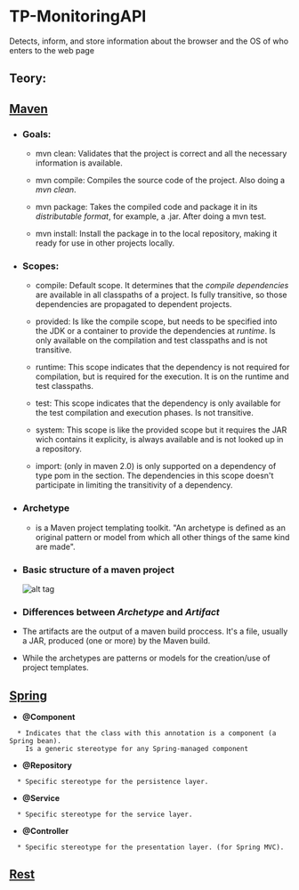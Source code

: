 # TP-MonitoringAPI
Detects, inform, and store information about the browser and the OS of who enters to the web page

## Teory:

## [Maven](https://maven.apache.org/what-is-maven.html)

  * ### Goals: 


    * mvn clean: Validates that the project is correct and all the necessary information is available.
    
    * mvn compile: Compiles the source code of the project. Also doing a *mvn clean*.
    
    * mvn package: Takes the compiled code and package it in its *distributable format*, for example, a .jar. After doing a mvn test.
    
    * mvn install: Install the package in to the local repository, making it ready for use in other projects locally.


 * ### Scopes: 
 
    * compile: Default scope. It determines that the *compile dependencies* are available in all classpaths of a project. Is fully transitive, so those dependencies are propagated to dependent projects.
     
    * provided: Is like the compile scope, but needs to be specified into the JDK or a container to provide the dependencies at *runtime*. Is only available on the compilation and test classpaths and is not transitive.
    
    * runtime: This scope indicates that the dependency is not required for compilation, but is required for the execution. It is on the runtime and test classpaths.
    
    * test: This scope indicates that the dependency is only available for the test compilation and execution phases. Is not transitive.
    
    * system: This scope is like the provided scope but it requires the JAR wich contains it explicity, is always available and is not looked up in a repository.
    
    * import: (only in maven 2.0) is only supported on a dependency of type pom in the <dependencyManagement> section. The dependencies in this scope doesn't participate in limiting the transitivity of a dependency.
    

    

 * ### Archetype
   * is a Maven project templating toolkit. "An archetype is defined as an original pattern or model from which all other things of the same kind are made".




 * ### Basic structure of a maven project
    ![alt tag](https://kentorjava.files.wordpress.com/2012/08/maven-structure.jpg "Basic structure of a Maven project.")





 * ### Differences between *Archetype* and *Artifact*
  *  The artifacts are the output of a maven build proccess. It's a file, usually a JAR, produced (one or more) by the Maven build.
  *  While the archetypes are patterns or models for the creation/use of project templates.



  
## [Spring](https://spring.io/)

  * **@Component**
  ```
    * Indicates that the class with this annotation is a component (a Spring bean).
      Is a generic stereotype for any Spring-managed component
  ```
  * **@Repository**
  ```
    * Specific stereotype for the persistence layer.
  ```
  * **@Service**
  ```
    * Specific stereotype for the service layer.
  ```
  * **@Controller**
  ```
    * Specific stereotype for the presentation layer. (for Spring MVC).
  ```
  
## [Rest](https://en.wikipedia.org/wiki/Representational_state_transfer)


